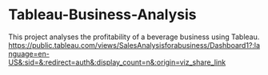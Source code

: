 # Tableau-Business-Analysis
This project analyses the profitability of a beverage business using Tableau.
https://public.tableau.com/views/SalesAnalysisforabusiness/Dashboard1?:language=en-US&:sid=&:redirect=auth&:display_count=n&:origin=viz_share_link
